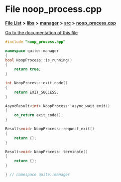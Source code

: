 

# File noop\_process.cpp

[**File List**](files.md) **>** [**libs**](dir_6719ab1f1f7655efc2fa43f7eb574fd1.md) **>** [**manager**](dir_b048ed2415d89a3588bcd07e27f16f41.md) **>** [**src**](dir_acad3136c8ed89325e9252603ad8366c.md) **>** [**noop\_process.cpp**](noop__process_8cpp.md)

[Go to the documentation of this file](noop__process_8cpp.md)


```C++
#include "noop_process.hpp"

namespace quite::manager
{
bool NoopProcess::is_running()
{
    return true;
}

int NoopProcess::exit_code()
{
    return EXIT_SUCCESS;
}

AsyncResult<int> NoopProcess::async_wait_exit()
{
    co_return exit_code();
}

Result<void> NoopProcess::request_exit()
{
    return {};
}

Result<void> NoopProcess::terminate()
{
    return {};
}

} // namespace quite::manager
```


